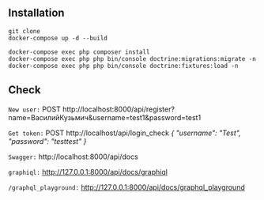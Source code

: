 
Installation
------------
```shell
git clone
docker-compose up -d --build
```

```shell
docker-compose exec php composer install
docker-compose exec php php bin/console doctrine:migrations:migrate -n
docker-compose exec php php bin/console doctrine:fixtures:load -n
```

Check
------------
`New user:`
POST http://localhost:8000/api/register?name=ВасилийКузьмич&username=test1&password=test1

`Get token:`
POST http://localhost/api/login_check
_{
"username": "Test",
"password": "testtest"
}_

`Swagger:`
http://localhost:8000/api/docs

`graphiql:`
http://127.0.0.1:8000/api/docs/graphiql

`/graphql_playground:`
http://127.0.0.1:8000/api/docs/graphql_playground





